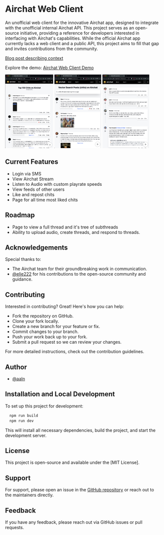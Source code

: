 # Airchat Web Client

An unofficial web client for the innovative Airchat app, designed to integrate with the unofficial internal Airchat API. This project serves as an open-source initiative, providing a reference for developers interested in interfacing with Airchat's capabilities. While the official Airchat app currently lacks a web client and a public API, this project aims to fill that gap and invites contributions from the community.

[Blog post describing context](https://aaronlandy.medium.com/how-i-built-an-open-source-airchat-web-client-for-nextjs-using-their-unofficial-api-8d89b3ea8598)

Explore the demo: [Airchat Web Client Demo](https://airchat-web.vercel.app/)

<p align="start">
  <img src="/public/screenshots/top.png" alt="Top chits" height="240px" />
  <img src="/public/screenshots/search.png" alt="Search chits" height="240px" />
  <img src="/public/screenshots/stream.png" alt="User Stream" height="240px" />
</p>

## Current Features

- Login via SMS
- View Airchat Stream
- Listen to Audio with custom playrate speeds
- View feeds of other users
- Like and repost chits
- Page for all time most liked chits

## Roadmap

- Page to view a full thread and it's tree of subthreads
- Ability to upload audio, create threads, and respond to threads.

## Acknowledgements

Special thanks to:

- The Airchat team for their groundbreaking work in communication.
- [@elie222](https://www.github.com/elie222) for his contributions to the open-source community and guidance.

## Contributing

Interested in contributing? Great! Here's how you can help:

- Fork the repository on GitHub.
- Clone your fork locally.
- Create a new branch for your feature or fix.
- Commit changes to your branch.
- Push your work back up to your fork.
- Submit a pull request so we can review your changes.

For more detailed instructions, check out the contribution guidelines.

## Author

- [@aaln](https://www.github.com/aaln)

## Installation and Local Development

To set up this project for development:

```bash
  npm run build
  npm run dev
```

This will install all necessary dependencies, build the project, and start the development server.

## License

This project is open-source and available under the [MIT License].

## Support

For support, please open an issue in the [GitHub repository](https://github.com/aaln/airchat-web) or reach out to the maintainers directly.

## Feedback

If you have any feedback, please reach out via GitHub issues or pull requests.

